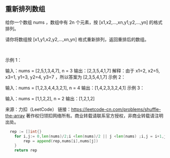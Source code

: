 ## 重新排列数组

给你一个数组 nums ，数组中有 2n 个元素，按 [x1,x2,...,xn,y1,y2,...,yn] 的格式排列。

请你将数组按 [x1,y1,x2,y2,...,xn,yn] 格式重新排列，返回重排后的数组。

 

示例 1：

输入：nums = [2,5,1,3,4,7], n = 3
输出：[2,3,5,4,1,7] 
解释：由于 x1=2, x2=5, x3=1, y1=3, y2=4, y3=7 ，所以答案为 [2,3,5,4,1,7]
示例 2：

输入：nums = [1,2,3,4,4,3,2,1], n = 4
输出：[1,4,2,3,3,2,4,1]
示例 3：

输入：nums = [1,1,2,2], n = 2
输出：[1,2,1,2]

来源：力扣（LeetCode）
链接：https://leetcode-cn.com/problems/shuffle-the-array
著作权归领扣网络所有。商业转载请联系官方授权，非商业转载请注明出处。

```go
  rep := []int{}
    for i,j:= 0,len(nums)/2;i <len(nums)/2 || j <len(nums) ;i,j = i+1,j+1{
        rep = append(rep,nums[i],nums[j])
    }
    return rep
```
